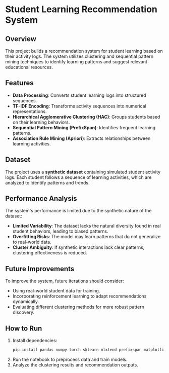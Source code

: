 # Student Learning Recommendation System

## Overview
This project builds a recommendation system for student learning based on their activity logs. The system utilizes clustering and sequential pattern mining techniques to identify learning patterns and suggest relevant educational resources.

## Features
- **Data Processing**: Converts student learning logs into structured sequences.
- **TF-IDF Encoding**: Transforms activity sequences into numerical representations.
- **Hierarchical Agglomerative Clustering (HAC)**: Groups students based on their learning behaviors.
- **Sequential Pattern Mining (PrefixSpan)**: Identifies frequent learning patterns.
- **Association Rule Mining (Apriori)**: Extracts relationships between learning activities.

## Dataset
The project uses a **synthetic dataset** containing simulated student activity logs. Each student follows a sequence of learning activities, which are analyzed to identify patterns and trends.

## Performance Analysis
The system's performance is limited due to the synthetic nature of the dataset:
- **Limited Variability**: The dataset lacks the natural diversity found in real student behaviors, leading to biased patterns.
- **Overfitting Risks**: The model may learn patterns that do not generalize to real-world data.
- **Cluster Ambiguity**: If synthetic interactions lack clear patterns, clustering effectiveness is reduced.

## Future Improvements
To improve the system, future iterations should consider:
- Using real-world student data for training.
- Incorporating reinforcement learning to adapt recommendations dynamically.
- Evaluating different clustering methods for more robust pattern discovery.

## How to Run
1. Install dependencies:
   ```bash
   pip install pandas numpy torch sklearn mlxtend prefixspan matplotlib
   ```
2. Run the notebook to preprocess data and train models.
3. Analyze the clustering results and recommendation outputs.




